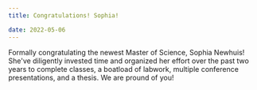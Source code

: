 ```yaml
---
title: Congratulations! Sophia!

date: 2022-05-06
---
```


Formally congratulating the newest Master of Science, Sophia Newhuis! She've diligently invested time and organized her effort over the past two years to complete classes, a boatload of labwork, multiple conference presentations, and a thesis. We are pround of you!
 
<!--more-->
